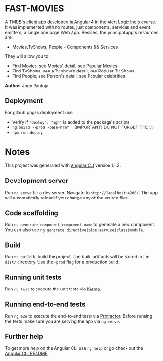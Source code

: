 # FAST-MOVIES

A  TMDB's client app developed in [Angular 4](https://angular.io/) in the Alert Logic Inc's course. It was implemented with no routes, just components, services and event emitters; a single one page Web App. Besides, the principal app's resources are:

* Movies,TvShows, People - Components && Services

They will allow you to:

* Find Movies, see Movies' detail, see Popular Movies
* Find TvShows, see a Tv show's detail, see Popular Tv Shows
* Find People, see Person's detail, see Popular celebrities

**Author:** Jhon Pantoja

## Deployment

For github pages deployment use:
* Verify if `"deploy": "ngh"` is added to the package's scripts
* `ng build --prod -base-href .` (IMPORTANT! DO NOT FORGET THE '.') 
* `npm run deploy`

# Notes

This project was generated with [Angular CLI](https://github.com/angular/angular-cli) version 1.1.2.

## Development server

Run `ng serve` for a dev server. Navigate to `http://localhost:4200/`. The app will automatically reload if you change any of the source files.

## Code scaffolding

Run `ng generate component component-name` to generate a new component. You can also use `ng generate directive|pipe|service|class|module`.

## Build

Run `ng build` to build the project. The build artifacts will be stored in the `dist/` directory. Use the `-prod` flag for a production build.

## Running unit tests

Run `ng test` to execute the unit tests via [Karma](https://karma-runner.github.io).

## Running end-to-end tests

Run `ng e2e` to execute the end-to-end tests via [Protractor](http://www.protractortest.org/).
Before running the tests make sure you are serving the app via `ng serve`.

## Further help

To get more help on the Angular CLI use `ng help` or go check out the [Angular CLI README](https://github.com/angular/angular-cli/blob/master/README.md).
